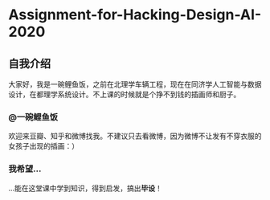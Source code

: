 # Assignment-for-Hacking-Design-AI-2020
## 自我介绍
大家好，我是一碗鲤鱼饭，之前在北理学车辆工程，现在在同济学人工智能与数据设计，在都理学系统设计。不上课的时候就是个挣不到钱的插画师和厨子。
### @一碗鲤鱼饭
欢迎来豆瓣、知乎和微博找我。不建议只去看微博，因为微博不让发有不穿衣服的女孩子出现的插画：）
### 我希望...
...能在这堂课中学到知识，得到启发，搞出**毕设**！
